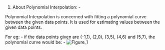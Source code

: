 1) About Polynomial Interpolation: -

Polynomial Interpolation is concerned with fitting a polynomial curve between the given data points. It is used for estimating values between the given data points. 

For eg: - if the data points given are (-1,1), (2,0), (3,5), (4,6) and (5,7), the polynomial curve would be: -
![Figure_1](https://user-images.githubusercontent.com/84012086/129852806-09e3c4ca-04ce-407d-9fb4-4bccaa3aca1a.png)
